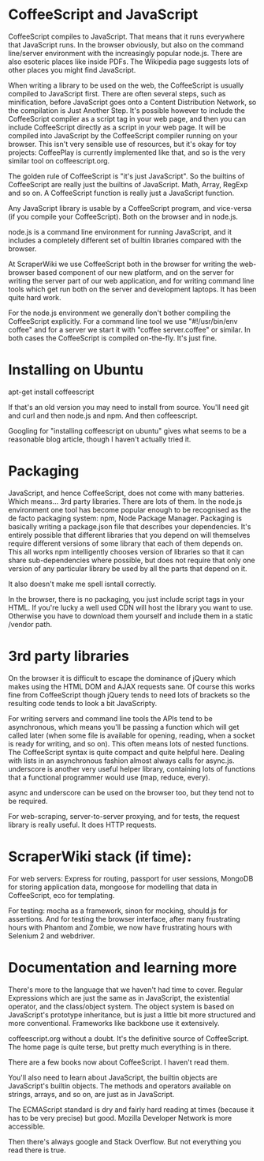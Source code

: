 # CoffeeScript and JavaScript

CoffeeScript compiles to JavaScript. That means that it runs everywhere
that JavaScript runs. In the browser obviously, but also on the command
line/server environment with the increasingly popular node.js. There
are also esoteric places like inside PDFs. The Wikipedia page suggests
lots of other places you might find JavaScript.

When writing a library to be used on the web, the CoffeeScript is
usually compiled to JavaScript first. There are often several steps,
such as minification, before JavaScript goes onto a Content
Distribution Network, so the compilation is Just Another Step.
It's possible however to include the CoffeeScript compiler as a
script tag in your web page, and then you can include CoffeeScript
directly as a script in your web page. It will be compiled into
JavaScript by the CoffeeScript compiler running on your browser.
This isn't very sensible use of resources, but it's okay for toy
projects: CoffeePlay is currently implemented like that, and so
is the very similar tool on coffeescript.org.

The golden rule of CoffeeScript is "it's just JavaScript". So the
builtins of CoffeeScript are really just the builtins of JavaScript.
Math, Array, RegExp and so on. A CoffeeScript function is really
just a JavaScript function.

Any JavaScript library is usable by a CoffeeScript program, and
vice-versa (if you compile your CoffeeScript). Both on the browser
and in node.js.

node.js is a command line environment for running JavaScript, and it
includes a completely different set of builtin libraries compared
with the browser.

At ScraperWiki we use CoffeeScript both in the browser for writing
the web-browser based component of our new platform, and on the
server for writing the server part of our web application, and for
writing command line tools which get run both on the server and
development laptops. It has been quite hard work. 

For the node.js environment we generally don't bother compiling the
CoffeeScript explicitly. For a command line tool we use
"#!/usr/bin/env coffee" and for a server we start it with
"coffee server.coffee" or similar. In both cases the CoffeeScript
is compiled on-the-fly. It's just fine.


# Installing on Ubuntu

apt-get install coffeescript

If that's an old version you may need to install from source.
You'll need git and curl and then node.js and npm.
And then coffeescript.

Googling for "installing coffeescript on ubuntu" gives what seems
to be a reasonable blog article, though I haven't actually tried it.

# Packaging

JavaScript, and hence CoffeeScript, does not come with many
batteries. Which means... 3rd party libraries. There are lots of
them. In the node.js environment one tool has become popular enough
to be recognised as the de facto packaging system: npm, Node Package
Manager. Packaging is basically writing a package.json file that
describes your dependencies. It's entirely possible that different
libraries that you depend on will themselves require different
versions of some library that each of them depends on. This all works
npm intelligently chooses version of libraries so that it can share
sub-dependencies where possible, but does not require that only
one version of any particular library be used by all the parts that
depend on it.

It also doesn't make me spell isntall correctly.

In the browser, there is no packaging, you just include
script tags in your HTML. If you're lucky a well used CDN will host
the library you want to use. Otherwise you have to download them
yourself and include them in a static /vendor path.

# 3rd party libraries

On the browser it is difficult to escape the dominance of jQuery
which makes using the HTML DOM and AJAX requests sane. Of course
this works fine from CoffeeScript though jQuery tends to need
lots of brackets so the resulting code tends to look a bit
JavaScripty.

For writing servers and command line tools the APIs tend to be
asynchronous, which means you'll be passing a function which will
get called later (when some file is available for opening, reading,
when a socket is ready for writing, and so on). This often means
lots of nested functions. The CoffeeScript syntax is quite compact
and quite helpful here. Dealing with lists in an asynchronous
fashion almost always calls for async.js. underscore is another
very useful helper library, containing lots of functions that
a functional programmer would use (map, reduce, every).

async and underscore can be used on the browser too, but they
tend not to be required.

For web-scraping, server-to-server proxying, and for tests, the
request library is really useful. It does HTTP requests.

# ScraperWiki stack (if time):

For web servers: Express for routing, passport for user sessions,
MongoDB for storing application data, mongoose for modelling that
data in CoffeeScript, eco for templating.

For testing: mocha as a framework, sinon for mocking, should.js
for assertions. And for testing the browser interface, after
many frustrating hours with Phantom and Zombie, we now have
frustrating hours with Selenium 2 and webdriver.

# Documentation and learning more

There's more to the language that we haven't had
time to cover. Regular Expressions which are just the same as
in JavaScript, the existential operator, and the class/object
system. The object system is based on JavaScript's prototype
inheritance, but is just a little bit more structured and
more conventional. Frameworks like backbone use it extensively.

coffeescript.org without a doubt. It's the definitive source
of CoffeeScript. The home page is quite terse, but pretty
much everything is in there.

There are a few books now about CoffeeScript. I haven't read them.

You'll also need to learn about JavaScript, the builtin objects are
JavaScript's builtin objects. The methods and operators available
on strings, arrays, and so on, are just as in JavaScript.

The ECMAScript standard is dry and fairly hard reading at times
(because it has to be very precise) but good.
Mozilla Developer Network is more accessible.

Then there's always google and Stack Overflow. But not everything
you read there is true.
